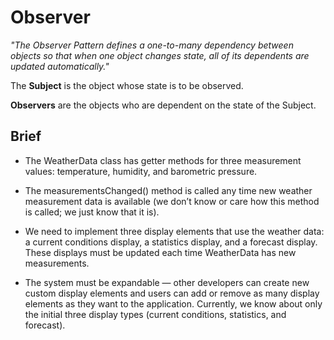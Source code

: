 # Observer
_"The Observer Pattern defines a one-to-many dependency between objects
so that when one object changes state, all of its dependents are updated automatically."_

The __Subject__ is the object whose state is to be observed.

__Observers__ are the objects who are dependent on the state of the Subject.

## Brief
- The WeatherData class has getter methods for three
measurement values: temperature, humidity, and
barometric pressure.

- The measurementsChanged() method is called any
time new weather measurement data is available (we
don’t know or care how this method is called; we just
know that it is).

- We need to implement three display elements that
use the weather data: a current conditions display,
a statistics display, and a forecast display. These
displays must be updated each time WeatherData has
new measurements.

- The system must be expandable — other developers
can create new custom display elements and users
can add or remove as many display elements as they
want to the application. Currently, we know about
only the initial three display types (current conditions,
statistics, and forecast).
